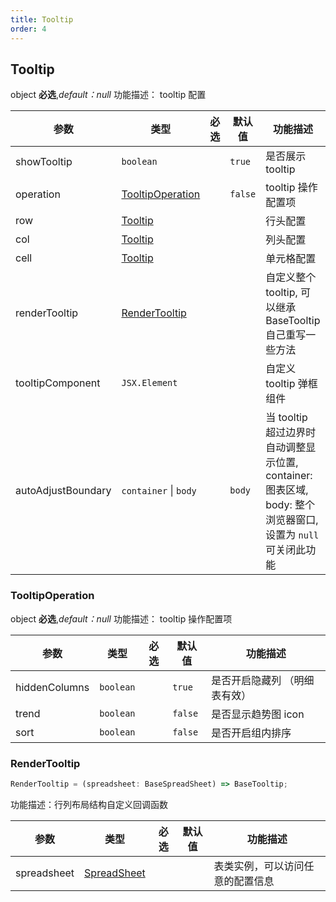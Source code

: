```yaml
---
title: Tooltip
order: 4
---
```


## Tooltip

object **必选**,_default：null_ 功能描述： tooltip 配置

| 参数               | 类型                                  | 必选  | 默认值  | 功能描述                                                                                                     |
| ------------------ | ------------------------------------- | :---: | ------- | ------------------------------------------------------------------------------------------------------------ |
| showTooltip        | `boolean`                             |       | `true`  | 是否展示 tooltip                                                                                             |
| operation          | [TooltipOperation](#tooltipoperation) |       | `false` | tooltip 操作配置项                                                                                           |
| row                | [Tooltip](#tooltip)                   |       |         | 行头配置                                                                                                     |
| col                | [Tooltip](#tooltip)                   |       |         | 列头配置                                                                                                     |
| cell               | [Tooltip](#tooltip)                   |       |         | 单元格配置                                                                                                   |
| renderTooltip      | [RenderTooltip](#rendertooltip)       |       |         | 自定义整个 tooltip, 可以继承 BaseTooltip 自己重写一些方法                                                    |
| tooltipComponent   | `JSX.Element`                         |       |         | 自定义 tooltip 弹框组件                                                                                      |
| autoAdjustBoundary | `container` \| `body`                 |       | `body`  | 当 tooltip 超过边界时自动调整显示位置, container: 图表区域, body: 整个浏览器窗口, 设置为 `null` 可关闭此功能 |

### TooltipOperation

object **必选**,_default：null_ 功能描述： tooltip 操作配置项

| 参数          | 类型      | 必选  | 默认值  | 功能描述                      |
| ------------- | --------- | :---: | ------- | ----------------------------- |
| hiddenColumns | `boolean` |       | `true`  | 是否开启隐藏列 （明细表有效） |
| trend         | `boolean` |       | `false` | 是否显示趋势图 icon           |
| sort          | `boolean` |       | `false` | 是否开启组内排序              |

### RenderTooltip

```js
RenderTooltip = (spreadsheet: BaseSpreadSheet) => BaseTooltip;
```

功能描述：行列布局结构自定义回调函数

| 参数        | 类型                                                | 必选  | 默认值 | 功能描述                         |
| ----------- | --------------------------------------------------- | :---: | ------ | -------------------------------- |
| spreadsheet | [SpreadSheet](/zh/docs/api/basic-class/spreadsheet) |       |        | 表类实例，可以访问任意的配置信息 |
